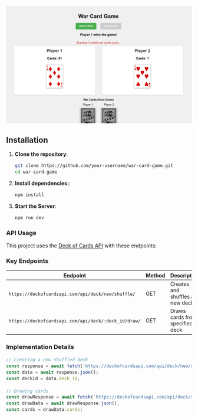 ![screenshot of final project](https://github.com/BinuBims/BinuK_JavaScript_Web_App/blob/main/src/assets/scrennshot_game.png)

## Installation

1. **Clone the repository**:
   ```bash
   git clone https://github.com/your-username/war-card-game.git
   cd war-card-game

2. **Install dependencies:**:
    ```bash
    npm install

3. **Start the Server**:
    ```bash
    npm run dev

### API Usage

This project uses the [Deck of Cards API](https://deckofcardsapi.com/) with these endpoints:

### Key Endpoints

| Endpoint | Method | Description |
|----------|--------|-------------|
| `https://deckofcardsapi.com/api/deck/new/shuffle/` | GET | Creates and shuffles a new deck |
| `https://deckofcardsapi.com/api/deck/:deck_id/draw/` | GET | Draws cards from specified deck |

### Implementation Details

```javascript
// Creating a new shuffled deck
const response = await fetch('https://deckofcardsapi.com/api/deck/new/shuffle/');
const data = await response.json();
const deckId = data.deck_id;

// Drawing cards
const drawResponse = await fetch(`https://deckofcardsapi.com/api/deck/${deckId}/draw/?count=52`);
const drawData = await drawResponse.json();
const cards = drawData.cards;